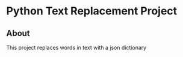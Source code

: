# Python Text Replacement Project
About 
-------
This project replaces words in text with a json dictionary